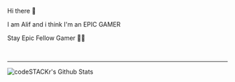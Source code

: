 Hi there 👋

I am Alif and i think I'm an EPIC GAMER

Stay Epic Fellow Gamer 👊👊


<br />

---

<img align="left" alt="codeSTACKr's Github Stats" src="https://github-readme-stats.vercel.app/api?username=alifdoll&show_icons=true&hide_border=true&count_private=true" />
